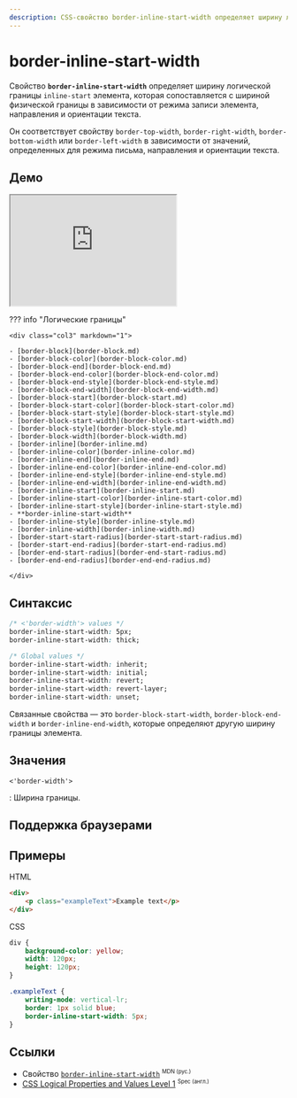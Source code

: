 ```yaml
---
description: CSS-свойство border-inline-start-width определяет ширину логической границы inline-start элемента, которая сопоставляется с шириной физической границы в зависимости от режима записи элемента, направления и ориентации текста.
---
```


# border-inline-start-width

Свойство **`border-inline-start-width`** определяет ширину логической границы `inline-start` элемента, которая сопоставляется с шириной физической границы в зависимости от режима записи элемента, направления и ориентации текста.

Он соответствует свойству `border-top-width`, `border-right-width`, `border-bottom-width` или `border-left-width` в зависимости от значений, определенных для режима письма, направления и ориентации текста.

## Демо

<iframe class="interactive is-default-height" height="200" src="https://interactive-examples.mdn.mozilla.net/pages/css/border-inline-start-width.html" title="MDN Web Docs Interactive Example" loading="lazy" data-readystate="complete"></iframe>

??? info "Логические границы"

    <div class="col3" markdown="1">

    - [border-block](border-block.md)
    - [border-block-color](border-block-color.md)
    - [border-block-end](border-block-end.md)
    - [border-block-end-color](border-block-end-color.md)
    - [border-block-end-style](border-block-end-style.md)
    - [border-block-end-width](border-block-end-width.md)
    - [border-block-start](border-block-start.md)
    - [border-block-start-color](border-block-start-color.md)
    - [border-block-start-style](border-block-start-style.md)
    - [border-block-start-width](border-block-start-width.md)
    - [border-block-style](border-block-style.md)
    - [border-block-width](border-block-width.md)
    - [border-inline](border-inline.md)
    - [border-inline-color](border-inline-color.md)
    - [border-inline-end](border-inline-end.md)
    - [border-inline-end-color](border-inline-end-color.md)
    - [border-inline-end-style](border-inline-end-style.md)
    - [border-inline-end-width](border-inline-end-width.md)
    - [border-inline-start](border-inline-start.md)
    - [border-inline-start-color](border-inline-start-color.md)
    - [border-inline-start-style](border-inline-start-style.md)
    - **border-inline-start-width**
    - [border-inline-style](border-inline-style.md)
    - [border-inline-width](border-inline-width.md)
    - [border-start-start-radius](border-start-start-radius.md)
    - [border-start-end-radius](border-start-end-radius.md)
    - [border-end-start-radius](border-end-start-radius.md)
    - [border-end-end-radius](border-end-end-radius.md)

    </div>

## Синтаксис

```css
/* <'border-width'> values */
border-inline-start-width: 5px;
border-inline-start-width: thick;

/* Global values */
border-inline-start-width: inherit;
border-inline-start-width: initial;
border-inline-start-width: revert;
border-inline-start-width: revert-layer;
border-inline-start-width: unset;
```

Связанные свойства — это `border-block-start-width`, `border-block-end-width` и `border-inline-end-width`, которые определяют другую ширину границы элемента.

## Значения

`<'border-width'>`

: Ширина границы.

## Поддержка браузерами

<p class="ciu_embed" data-feature="mdn-css__properties__border-inline-start-width" data-periods="future_1,current,past_1,past_2" data-accessible-colours="false"></p>

## Примеры

HTML

```html
<div>
    <p class="exampleText">Example text</p>
</div>
```

CSS

```css
div {
    background-color: yellow;
    width: 120px;
    height: 120px;
}

.exampleText {
    writing-mode: vertical-lr;
    border: 1px solid blue;
    border-inline-start-width: 5px;
}
```

## Ссылки

-   Свойство [`border-inline-start-width`](https://developer.mozilla.org/ru/docs/Web/CSS/border-inline-start-width) <sup><small>MDN (рус.)</small></sup>
-   [CSS Logical Properties and Values Level 1](https://w3c.github.io/csswg-drafts/css-logical/#border-width) <sup><small>Spec (англ.)</small></sup>
